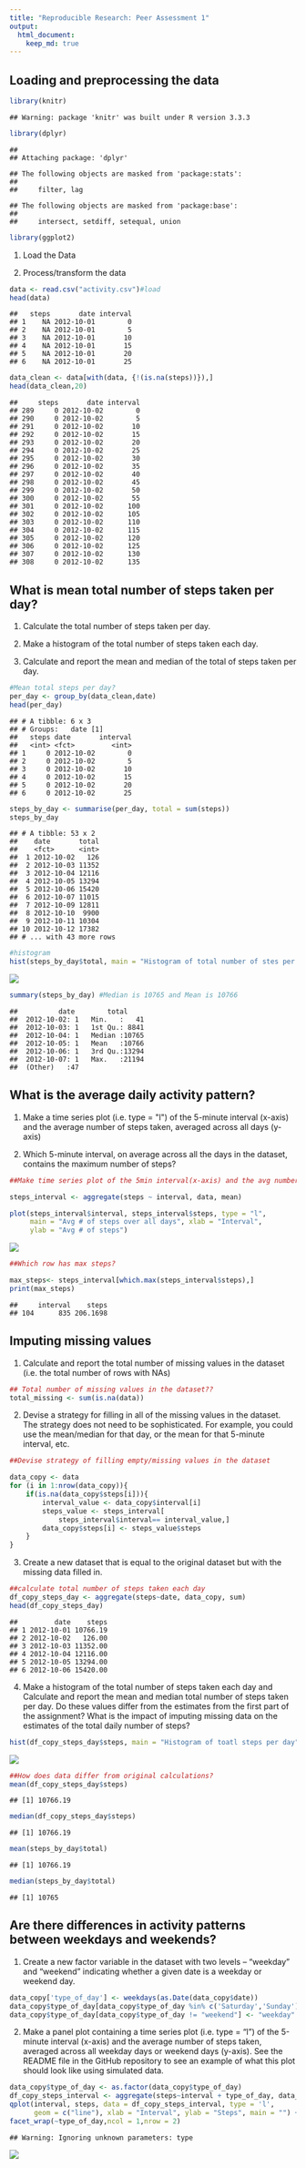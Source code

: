 ```yaml
---
title: "Reproducible Research: Peer Assessment 1"
output: 
  html_document:
    keep_md: true
---
```



## Loading and preprocessing the data

```r
library(knitr)
```

```
## Warning: package 'knitr' was built under R version 3.3.3
```

```r
library(dplyr)
```

```
## 
## Attaching package: 'dplyr'
```

```
## The following objects are masked from 'package:stats':
## 
##     filter, lag
```

```
## The following objects are masked from 'package:base':
## 
##     intersect, setdiff, setequal, union
```

```r
library(ggplot2)
```

1. Load the Data

2. Process/transform the data

```r
data <- read.csv("activity.csv")#load
head(data)
```

```
##   steps       date interval
## 1    NA 2012-10-01        0
## 2    NA 2012-10-01        5
## 3    NA 2012-10-01       10
## 4    NA 2012-10-01       15
## 5    NA 2012-10-01       20
## 6    NA 2012-10-01       25
```

```r
data_clean <- data[with(data, {!(is.na(steps))}),]
head(data_clean,20)
```

```
##     steps       date interval
## 289     0 2012-10-02        0
## 290     0 2012-10-02        5
## 291     0 2012-10-02       10
## 292     0 2012-10-02       15
## 293     0 2012-10-02       20
## 294     0 2012-10-02       25
## 295     0 2012-10-02       30
## 296     0 2012-10-02       35
## 297     0 2012-10-02       40
## 298     0 2012-10-02       45
## 299     0 2012-10-02       50
## 300     0 2012-10-02       55
## 301     0 2012-10-02      100
## 302     0 2012-10-02      105
## 303     0 2012-10-02      110
## 304     0 2012-10-02      115
## 305     0 2012-10-02      120
## 306     0 2012-10-02      125
## 307     0 2012-10-02      130
## 308     0 2012-10-02      135
```

## What is mean total number of steps taken per day?

1. Calculate the total number of steps taken per day.

2. Make a histogram of the total number of steps taken each day. 

3. Calculate and report the mean and median of the total of steps taken per day.


```r
#Mean total steps per day?
per_day <- group_by(data_clean,date)
head(per_day)
```

```
## # A tibble: 6 x 3
## # Groups:   date [1]
##   steps date       interval
##   <int> <fct>         <int>
## 1     0 2012-10-02        0
## 2     0 2012-10-02        5
## 3     0 2012-10-02       10
## 4     0 2012-10-02       15
## 5     0 2012-10-02       20
## 6     0 2012-10-02       25
```

```r
steps_by_day <- summarise(per_day, total = sum(steps))
steps_by_day
```

```
## # A tibble: 53 x 2
##    date       total
##    <fct>      <int>
##  1 2012-10-02   126
##  2 2012-10-03 11352
##  3 2012-10-04 12116
##  4 2012-10-05 13294
##  5 2012-10-06 15420
##  6 2012-10-07 11015
##  7 2012-10-09 12811
##  8 2012-10-10  9900
##  9 2012-10-11 10304
## 10 2012-10-12 17382
## # ... with 43 more rows
```


```r
#histogram
hist(steps_by_day$total, main = "Histogram of total number of stes per day", xlab = "Total number of steps in a day")
```

![](PA1_template_files/figure-html/unnamed-chunk-4-1.png)<!-- -->


```r
summary(steps_by_day) #Median is 10765 and Mean is 10766
```

```
##          date        total      
##  2012-10-02: 1   Min.   :   41  
##  2012-10-03: 1   1st Qu.: 8841  
##  2012-10-04: 1   Median :10765  
##  2012-10-05: 1   Mean   :10766  
##  2012-10-06: 1   3rd Qu.:13294  
##  2012-10-07: 1   Max.   :21194  
##  (Other)   :47
```

## What is the average daily activity pattern?
1. Make a time series plot (i.e. type = "l") of the 5-minute interval (x-axis) and the average number of steps taken, averaged across all days (y-axis)

2. Which 5-minute interval, on average across all the days in the dataset, contains the maximum number of steps?


```r
##Make time series plot of the 5min interval(x-axis) and the avg number of steps taken, avg over all days

steps_interval <- aggregate(steps ~ interval, data, mean)

plot(steps_interval$interval, steps_interval$steps, type = "l",
     main = "Avg # of steps over all days", xlab = "Interval",
     ylab = "Avg # of steps")
```

![](PA1_template_files/figure-html/unnamed-chunk-6-1.png)<!-- -->


```r
##Which row has max steps?

max_steps<- steps_interval[which.max(steps_interval$steps),]
print(max_steps)
```

```
##     interval    steps
## 104      835 206.1698
```



## Imputing missing values
1. Calculate and report the total number of missing values in the dataset (i.e. the total number of rows with NAs)


```r
## Total number of missing values in the dataset??
total_missing <- sum(is.na(data))
```

2. Devise a strategy for filling in all of the missing values in the dataset. The strategy does not need to be sophisticated. For example, you could use the mean/median for that day, or the mean for that 5-minute interval, etc.


```r
##Devise strategy of filling empty/missing values in the dataset

data_copy <- data
for (i in 1:nrow(data_copy)){
    if(is.na(data_copy$steps[i])){
        interval_value <- data_copy$interval[i]
        steps_value <- steps_interval[
            steps_interval$interval== interval_value,]
        data_copy$steps[i] <- steps_value$steps
    }
}
```

3. Create a new dataset that is equal to the original dataset but with the missing data filled in.

```r
##calculate total number of steps taken each day
df_copy_steps_day <- aggregate(steps~date, data_copy, sum)
head(df_copy_steps_day)
```

```
##         date    steps
## 1 2012-10-01 10766.19
## 2 2012-10-02   126.00
## 3 2012-10-03 11352.00
## 4 2012-10-04 12116.00
## 5 2012-10-05 13294.00
## 6 2012-10-06 15420.00
```

4. Make a histogram of the total number of steps taken each day and Calculate and report the mean and median total number of steps taken per day. Do these values differ from the estimates from the first part of the assignment? What is the impact of imputing missing data on the estimates of the total daily number of steps?


```r
hist(df_copy_steps_day$steps, main = "Histogram of toatl steps per day", xlab = "total steps by day")
```

![](PA1_template_files/figure-html/unnamed-chunk-11-1.png)<!-- -->

```r
##How does data differ from original calculations?
mean(df_copy_steps_day$steps)
```

```
## [1] 10766.19
```

```r
median(df_copy_steps_day$steps)
```

```
## [1] 10766.19
```

```r
mean(steps_by_day$total)
```

```
## [1] 10766.19
```

```r
median(steps_by_day$total)
```

```
## [1] 10765
```


## Are there differences in activity patterns between weekdays and weekends?
1. Create a new factor variable in the dataset with two levels – “weekday” and “weekend” indicating whether a given date is a weekday or weekend day.


```r
data_copy['type_of_day'] <- weekdays(as.Date(data_copy$date))
data_copy$type_of_day[data_copy$type_of_day %in% c('Saturday','Sunday')] <- "weekend"
data_copy$type_of_day[data_copy$type_of_day != "weekend"] <- "weekday"
```

2. Make a panel plot containing a time series plot (i.e. type = “l”) of the 5-minute interval (x-axis) and the average number of steps taken, averaged across all weekday days or weekend days (y-axis). See the README file in the GitHub repository to see an example of what this plot should look like using simulated data.


```r
data_copy$type_of_day <- as.factor(data_copy$type_of_day)
df_copy_steps_interval <- aggregate(steps~interval + type_of_day, data_copy,mean)
qplot(interval, steps, data = df_copy_steps_interval, type = 'l',
      geom = c("line"), xlab = "Interval", ylab = "Steps", main = "") +
facet_wrap(~type_of_day,ncol = 1,nrow = 2)
```

```
## Warning: Ignoring unknown parameters: type
```

![](PA1_template_files/figure-html/unnamed-chunk-13-1.png)<!-- -->

